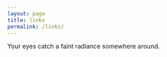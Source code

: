 ```yaml
---
layout: page
title: links
permalink: /links/
---
```


Your eyes catch a faint radiance somewhere around.
